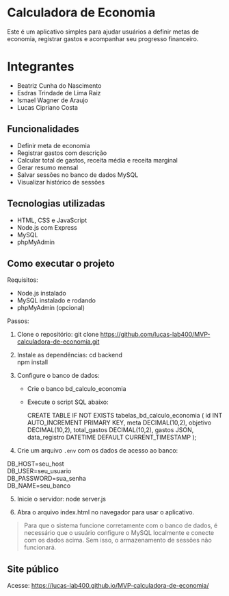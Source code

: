 # Calculadora de Economia

Este é um aplicativo simples para ajudar usuários a definir metas de economia, registrar gastos e acompanhar seu progresso financeiro.

# Integrantes
- Beatriz Cunha do Nascimento
- Esdras Trindade de Lima Raiz
- Ismael Wagner de Araujo
- Lucas Cipriano Costa

## Funcionalidades

- Definir meta de economia
- Registrar gastos com descrição
- Calcular total de gastos, receita média e receita marginal
- Gerar resumo mensal
- Salvar sessões no banco de dados MySQL
- Visualizar histórico de sessões

## Tecnologias utilizadas

- HTML, CSS e JavaScript
- Node.js com Express
- MySQL
- phpMyAdmin

## Como executar o projeto

Requisitos:
- Node.js instalado
- MySQL instalado e rodando
- phpMyAdmin (opcional)

Passos:

1. Clone o repositório:
   git clone https://github.com/lucas-lab400/MVP-calculadora-de-economia.git

2. Instale as dependências:
   cd backend  
   npm install

3. Configure o banco de dados:
   - Crie o banco bd_calculo_economia
   - Execute o script SQL abaixo:

     CREATE TABLE IF NOT EXISTS tabelas_bd_calculo_economia (
       id INT AUTO_INCREMENT PRIMARY KEY,
       meta DECIMAL(10,2),
       objetivo DECIMAL(10,2),
       total_gastos DECIMAL(10,2),
       gastos JSON,
       data_registro DATETIME DEFAULT CURRENT_TIMESTAMP
     );

4. Crie um arquivo `.env` com os dados de acesso ao banco:

DB_HOST=seu_host  
DB_USER=seu_usuario  
DB_PASSWORD=sua_senha  
DB_NAME=seu_banco


5. Inicie o servidor:
   node server.js

6. Abra o arquivo index.html no navegador para usar o aplicativo.

> Para que o sistema funcione corretamente com o banco de dados, é necessário que o usuário configure o MySQL localmente e conecte com os dados acima. Sem isso, o armazenamento de sessões não funcionará.

## Site público

Acesse: https://lucas-lab400.github.io/MVP-calculadora-de-economia/


